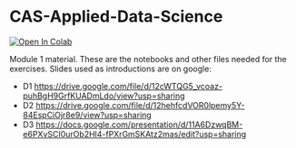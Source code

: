 # CAS-Applied-Data-Science

[![Open In Colab](https://colab.research.google.com/assets/colab-badge.svg)](https://colab.research.google.com/github/KGzB/CAS-Applied-Data-Science)

Module 1 material. These are the notebooks and other files needed for the exercises. Slides used as introductions are on google:

- D1 https://drive.google.com/file/d/12cWTQG5_vcoaz-puhBgH9GrfKUADmLdo/view?usp=sharing
- D2 https://drive.google.com/file/d/12hehfcdVOR0lpemy5Y-84EspCiOjr8e9/view?usp=sharing
- D3 https://docs.google.com/presentation/d/11A6DzwqBM-e6PXvSCI0urOb2Hl4-fPXrGmSKAtz2mas/edit?usp=sharing

